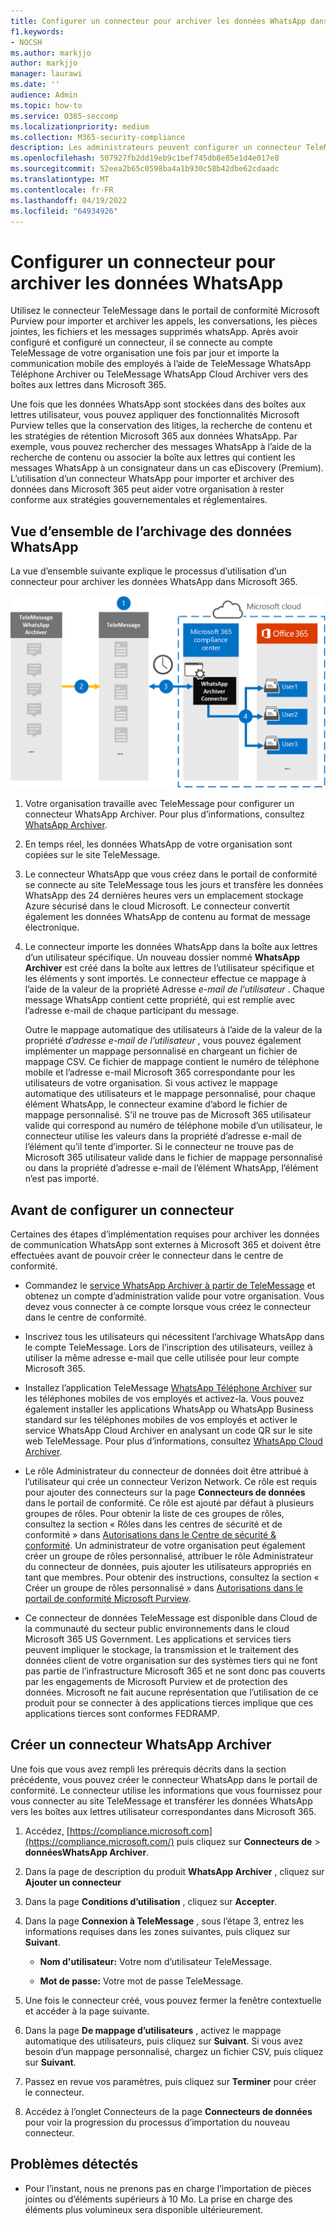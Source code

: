 ```yaml
---
title: Configurer un connecteur pour archiver les données WhatsApp dans Microsoft 365
f1.keywords:
- NOCSH
ms.author: markjjo
author: markjjo
manager: laurawi
ms.date: ''
audience: Admin
ms.topic: how-to
ms.service: O365-seccomp
ms.localizationpriority: medium
ms.collection: M365-security-compliance
description: Les administrateurs peuvent configurer un connecteur TeleMessage pour importer et archiver des données WhatsApp dans Microsoft 365. Cela vous permet d’archiver les données de sources de données tierces dans Microsoft 365 afin de pouvoir utiliser des fonctionnalités de conformité telles que la conservation légale, la recherche de contenu et les stratégies de rétention pour gérer les données tierces de votre organisation.
ms.openlocfilehash: 507927fb2dd19eb9c1bef745db8e85e1d4e017e8
ms.sourcegitcommit: 52eea2b65c0598ba4a1b930c58b42dbe62cdaadc
ms.translationtype: MT
ms.contentlocale: fr-FR
ms.lasthandoff: 04/19/2022
ms.locfileid: "64934926"
---
```

# <a name="set-up-a-connector-to-archive-whatsapp-data"></a>Configurer un connecteur pour archiver les données WhatsApp

Utilisez le connecteur TeleMessage dans le portail de conformité Microsoft Purview pour importer et archiver les appels, les conversations, les pièces jointes, les fichiers et les messages supprimés whatsApp. Après avoir configuré et configuré un connecteur, il se connecte au compte TeleMessage de votre organisation une fois par jour et importe la communication mobile des employés à l’aide de TeleMessage WhatsApp Téléphone Archiver ou TeleMessage WhatsApp Cloud Archiver vers des boîtes aux lettres dans Microsoft 365.

Une fois que les données WhatsApp sont stockées dans des boîtes aux lettres utilisateur, vous pouvez appliquer des fonctionnalités Microsoft Purview telles que la conservation des litiges, la recherche de contenu et les stratégies de rétention Microsoft 365 aux données WhatsApp. Par exemple, vous pouvez rechercher des messages WhatsApp à l’aide de la recherche de contenu ou associer la boîte aux lettres qui contient les messages WhatsApp à un consignateur dans un cas eDiscovery (Premium). L’utilisation d’un connecteur WhatsApp pour importer et archiver des données dans Microsoft 365 peut aider votre organisation à rester conforme aux stratégies gouvernementales et réglementaires.

## <a name="overview-of-archiving-whatsapp-data"></a>Vue d’ensemble de l’archivage des données WhatsApp

La vue d’ensemble suivante explique le processus d’utilisation d’un connecteur pour archiver les données WhatsApp dans Microsoft 365.

![Flux de travail d’archivage WhatsApp.](../media/WhatsAppConnectorWorkflow.png)

1. Votre organisation travaille avec TeleMessage pour configurer un connecteur WhatsApp Archiver. Pour plus d’informations, consultez [WhatsApp Archiver](https://www.telemessage.com/office365-activation-for-whatsapp-archiver).

2. En temps réel, les données WhatsApp de votre organisation sont copiées sur le site TeleMessage.

3. Le connecteur WhatsApp que vous créez dans le portail de conformité se connecte au site TeleMessage tous les jours et transfère les données WhatsApp des 24 dernières heures vers un emplacement stockage Azure sécurisé dans le cloud Microsoft. Le connecteur convertit également les données WhatsApp de contenu au format de message électronique.

4. Le connecteur importe les données WhatsApp dans la boîte aux lettres d’un utilisateur spécifique. Un nouveau dossier nommé **WhatsApp Archiver** est créé dans la boîte aux lettres de l’utilisateur spécifique et les éléments y sont importés. Le connecteur effectue ce mappage à l’aide de la valeur de la propriété Adresse *e-mail de l’utilisateur* . Chaque message WhatsApp contient cette propriété, qui est remplie avec l’adresse e-mail de chaque participant du message.

   Outre le mappage automatique des utilisateurs à l’aide de la valeur de la propriété *d’adresse e-mail de l’utilisateur* , vous pouvez également implémenter un mappage personnalisé en chargeant un fichier de mappage CSV. Ce fichier de mappage contient le numéro de téléphone mobile et l’adresse e-mail Microsoft 365 correspondante pour les utilisateurs de votre organisation. Si vous activez le mappage automatique des utilisateurs et le mappage personnalisé, pour chaque élément WhatsApp, le connecteur examine d’abord le fichier de mappage personnalisé. S’il ne trouve pas de Microsoft 365 utilisateur valide qui correspond au numéro de téléphone mobile d’un utilisateur, le connecteur utilise les valeurs dans la propriété d’adresse e-mail de l’élément qu’il tente d’importer. Si le connecteur ne trouve pas de Microsoft 365 utilisateur valide dans le fichier de mappage personnalisé ou dans la propriété d’adresse e-mail de l’élément WhatsApp, l’élément n’est pas importé.

## <a name="before-you-set-up-a-connector"></a>Avant de configurer un connecteur

Certaines des étapes d’implémentation requises pour archiver les données de communication WhatsApp sont externes à Microsoft 365 et doivent être effectuées avant de pouvoir créer le connecteur dans le centre de conformité.

- Commandez le [service WhatsApp Archiver à partir de TeleMessage](https://www.telemessage.com/mobile-archiver/order-mobile-archiver-for-o365) et obtenez un compte d’administration valide pour votre organisation. Vous devez vous connecter à ce compte lorsque vous créez le connecteur dans le centre de conformité.

- Inscrivez tous les utilisateurs qui nécessitent l’archivage WhatsApp dans le compte TeleMessage. Lors de l’inscription des utilisateurs, veillez à utiliser la même adresse e-mail que celle utilisée pour leur compte Microsoft 365.

- Installez l’application TeleMessage [WhatsApp Téléphone Archiver](https://www.telemessage.com/mobile-archiver/whatsapp-phone-archiver-2/) sur les téléphones mobiles de vos employés et activez-la. Vous pouvez également installer les applications WhatsApp ou WhatsApp Business standard sur les téléphones mobiles de vos employés et activer le service WhatsApp Cloud Archiver en analysant un code QR sur le site web TeleMessage. Pour plus d’informations, consultez [WhatsApp Cloud Archiver](https://www.telemessage.com/mobile-archiver/whatsapp-archiver/whatsapp-cloud-archiver/).

- Le rôle Administrateur du connecteur de données doit être attribué à l’utilisateur qui crée un connecteur Verizon Network. Ce rôle est requis pour ajouter des connecteurs sur la page **Connecteurs de données** dans le portail de conformité. Ce rôle est ajouté par défaut à plusieurs groupes de rôles. Pour obtenir la liste de ces groupes de rôles, consultez la section « Rôles dans les centres de sécurité et de conformité » dans [Autorisations dans le Centre de sécurité & conformité](../security/office-365-security/permissions-in-the-security-and-compliance-center.md#roles-in-the-security--compliance-center). Un administrateur de votre organisation peut également créer un groupe de rôles personnalisé, attribuer le rôle Administrateur du connecteur de données, puis ajouter les utilisateurs appropriés en tant que membres. Pour obtenir des instructions, consultez la section « Créer un groupe de rôles personnalisé » dans [Autorisations dans le portail de conformité Microsoft Purview](microsoft-365-compliance-center-permissions.md#create-a-custom-role-group).

- Ce connecteur de données TeleMessage est disponible dans Cloud de la communauté du secteur public environnements dans le cloud Microsoft 365 US Government. Les applications et services tiers peuvent impliquer le stockage, la transmission et le traitement des données client de votre organisation sur des systèmes tiers qui ne font pas partie de l’infrastructure Microsoft 365 et ne sont donc pas couverts par les engagements de Microsoft Purview et de protection des données. Microsoft ne fait aucune représentation que l’utilisation de ce produit pour se connecter à des applications tierces implique que ces applications tierces sont conformes FEDRAMP.

## <a name="create-a-whatsapp-archiver-connector"></a>Créer un connecteur WhatsApp Archiver

Une fois que vous avez rempli les prérequis décrits dans la section précédente, vous pouvez créer le connecteur WhatsApp dans le portail de conformité. Le connecteur utilise les informations que vous fournissez pour vous connecter au site TeleMessage et transférer les données WhatsApp vers les boîtes aux lettres utilisateur correspondantes dans Microsoft 365.

1. Accédez, [https://compliance.microsoft.com](https://compliance.microsoft.com/) puis cliquez sur **Connecteurs de** >  **donnéesWhatsApp Archiver**.

2. Dans la page de description du produit **WhatsApp Archiver** , cliquez sur **Ajouter un connecteur**

3. Dans la page **Conditions d’utilisation** , cliquez sur **Accepter**.

4. Dans la page **Connexion à TeleMessage** , sous l’étape 3, entrez les informations requises dans les zones suivantes, puis cliquez sur **Suivant**.

   - **Nom d'utilisateur:** Votre nom d’utilisateur TeleMessage.

   - **Mot de passe:** Votre mot de passe TeleMessage.

5. Une fois le connecteur créé, vous pouvez fermer la fenêtre contextuelle et accéder à la page suivante.

6. Dans la page **De mappage d’utilisateurs** , activez le mappage automatique des utilisateurs, puis cliquez sur **Suivant**. Si vous avez besoin d’un mappage personnalisé, chargez un fichier CSV, puis cliquez sur **Suivant**.

7. Passez en revue vos paramètres, puis cliquez sur **Terminer** pour créer le connecteur.

8. Accédez à l’onglet Connecteurs de la page **Connecteurs de données** pour voir la progression du processus d’importation du nouveau connecteur.

## <a name="known-issues"></a>Problèmes détectés

- Pour l’instant, nous ne prenons pas en charge l’importation de pièces jointes ou d’éléments supérieurs à 10 Mo. La prise en charge des éléments plus volumineux sera disponible ultérieurement.
